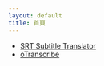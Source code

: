 ```yaml
---
layout: default
title: 首頁
---
```


- [SRT Subtitle Translator](https://mhbai.github.io/Subtitle-Translator-for-LM-Studio/)
- [oTranscribe](https://mhbai.github.io/oTranscribe/)
